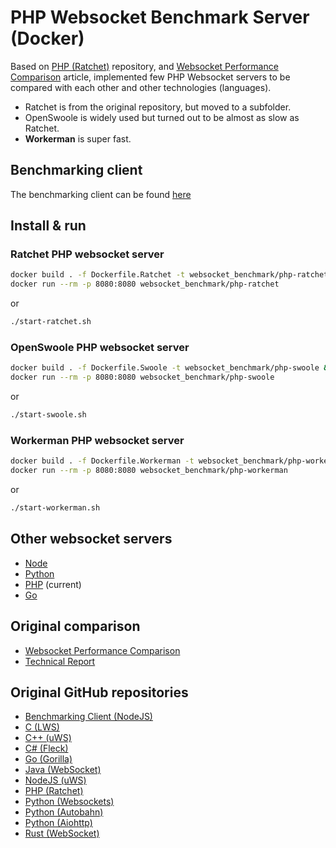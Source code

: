 # PHP Websocket Benchmark Server (Docker)

Based on [PHP (Ratchet)](https://github.com/matttomasetti/PHP-Ratchet_Websocket-Benchmark-Server) repository, and
[Websocket Performance Comparison](https://matttomasetti.medium.com/websocket-performance-comparison-10dc89367055) article,
implemented few PHP Websocket servers to be compared with each other and other technologies (languages).

* Ratchet is from the original repository, but moved to a subfolder.
* OpenSwoole is widely used but turned out to be almost as slow as Ratchet.
* **Workerman** is super fast.


## Benchmarking client

The benchmarking client can be found [here](https://github.com/wiz00/Websocket-Benchmark-Client)

## Install & run

### Ratchet PHP websocket server

```bash
docker build . -f Dockerfile.Ratchet -t websocket_benchmark/php-ratchet && \
docker run --rm -p 8080:8080 websocket_benchmark/php-ratchet
```

or

```bash
./start-ratchet.sh
```

### OpenSwoole PHP websocket server

```bash
docker build . -f Dockerfile.Swoole -t websocket_benchmark/php-swoole && \
docker run --rm -p 8080:8080 websocket_benchmark/php-swoole
```

or

```bash
./start-swoole.sh
```

### Workerman PHP websocket server

```bash
docker build . -f Dockerfile.Workerman -t websocket_benchmark/php-workerman && \
docker run --rm -p 8080:8080 websocket_benchmark/php-workerman
```

or

```bash
./start-workerman.sh
```

## Other websocket servers

* [Node](https://github.com/wiz00/Websocket-Benchmark-Node)
* [Python](https://github.com/wiz00/Websocket-Benchmark-Python)
* [PHP](https://github.com/wiz00/Websocket-Benchmark-PHP) (current)
* [Go](https://github.com/wiz00/Websocket-Benchmark-Go)

## Original comparison

* [Websocket Performance Comparison](https://matttomasetti.medium.com/websocket-performance-comparison-10dc89367055)
* [Technical Report](https://www.researchgate.net/publication/348993267_An_Analysis_of_the_Performance_of_Websockets_in_Various_Programming_Languages_and_Libraries)

## Original GitHub repositories

* [Benchmarking Client (NodeJS)](https://github.com/matttomasetti/NodeJS_Websocket-Benchmark-Client)
* [C (LWS)](https://github.com/matttomasetti/C-LWS_Websocket-Benchmark-Server)
* [C++ (uWS)](https://github.com/matttomasetti/CPP-uWS_Websocket-Benchmark-Server)
* [C# (Fleck)](https://github.com/matttomasetti/CS-Fleck_Websocket-Benchmark-Server)
* [Go (Gorilla)](https://github.com/matttomasetti/Go-Gorilla_Websocket-Benchmark-Server)
* [Java (WebSocket)](https://github.com/matttomasetti/Java-WebSocket_Websocket-Benchmark-Server)
* [NodeJS (uWS)](https://github.com/matttomasetti/NodeJS-uWS_Websocket-Benchmark-Server)
* [PHP (Ratchet)](https://github.com/matttomasetti/PHP-Ratchet_Websocket-Benchmark-Server)
* [Python (Websockets)](https://github.com/matttomasetti/Python-Websockets_Websocket-Benchmark-Server)
* [Python (Autobahn)](https://github.com/matttomasetti/Python-Autobahn_Websocket-Benchmark-Server)
* [Python (Aiohttp)](https://github.com/matttomasetti/Python-Aiohttp_Websocket-Benchmark-Server)
* [Rust (WebSocket)](https://github.com/matttomasetti/Rust-WebSocket_Websocket-Benchmark-Server)
